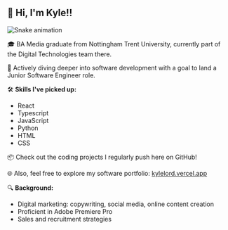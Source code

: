 ## 👋 Hi, I'm Kyle!! 

 ![Snake animation](https://github.com/Lordy2022/Lordy2022/blob/output/github-contribution-grid-snake.svg)


🎓 BA Media graduate from Nottingham Trent University, currently part of the Digital Technologies team there.

🌱 Actively diving deeper into software development with a goal to land a Junior Software Engineer role.

🛠 **Skills I've picked up:**
- React
- Typescript
- JavaScript
- Python
- HTML
- CSS

📦 Check out the coding projects I regularly push here on GitHub!

🌐 Also, feel free to explore my software portfolio: [kylelord.vercel.app](https://kylelord.vercel.app/)

🔍 **Background:**
- Digital marketing: copywriting, social media, online content creation
- Proficient in Adobe Premiere Pro
- Sales and recruitment strategies
